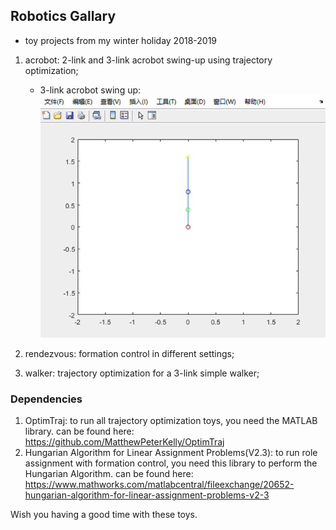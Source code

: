 ## Robotics Gallary
* toy projects from my winter holiday 2018-2019

1. acrobot: 2-link and 3-link acrobot swing-up using trajectory optimization;
   
   * 3-link acrobot swing up:
     ![acrobot3](gif/acrobot3-swingup.gif) 
  
2. rendezvous: formation control in different settings;
3. walker: trajectory optimization for a 3-link simple walker;

### Dependencies

1. OptimTraj: to run all trajectory optimization toys, you need the MATLAB library. can be found here: https://github.com/MatthewPeterKelly/OptimTraj
2. Hungarian Algorithm for Linear Assignment Problems(V2.3): to run role assignment with formation control, you need this library to perform the Hungarian Algorithm. can be found here: https://www.mathworks.com/matlabcentral/fileexchange/20652-hungarian-algorithm-for-linear-assignment-problems-v2-3


Wish you having a good time with these toys. 
